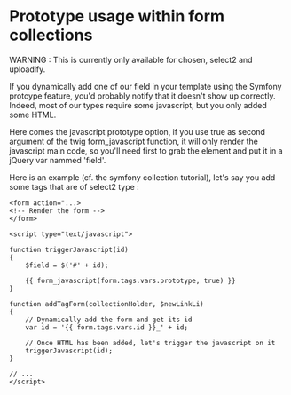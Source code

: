 # Prototype usage within form collections

WARNING : This is currently only available for chosen, select2 and uploadify.

If you dynamically add one of our field in your template using the Symfony protoype feature,
you'd probably notify that it doesn't show up correctly. Indeed, most of our types require some javascript,
but you only added some HTML.

Here comes the javascript prototype option, if you use true as second argument of the twig
form_javascript function, it will only render the javascript main code, so
you'll need first to grab the element and put it in a jQuery var nammed 'field'.

Here is an example (cf. the symfony collection tutorial), let's say you add some
tags that are of select2 type :
```jinja
<form action="...>
<!-- Render the form -->
</form>

<script type="text/javascript">

function triggerJavascript(id)
{
    $field = $('#' + id);

    {{ form_javascript(form.tags.vars.prototype, true) }}
}

function addTagForm(collectionHolder, $newLinkLi)
{
    // Dynamically add the form and get its id
    var id = '{{ form.tags.vars.id }}_' + id;

    // Once HTML has been added, let's trigger the javascript on it
    triggerJavascript(id);
}

// ...
</script>
```